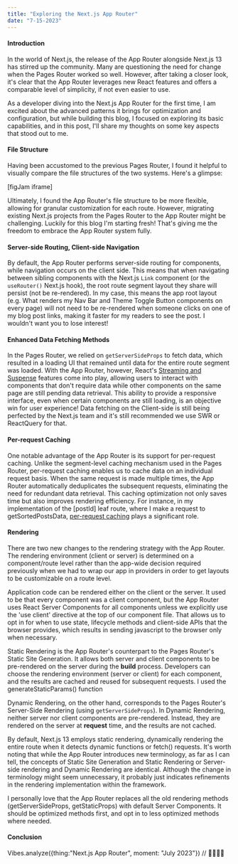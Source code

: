 ```yaml
---
title: "Exploring the Next.js App Router"
date: "7-15-2023"
---
```


#### Introduction

In the world of Next.js, the release of the App Router alongside Next.js 13 has stirred up the community. Many are questioning the need for change when the Pages Router worked so well. However, after taking a closer look, it's clear that the App Router leverages new React features and offers a comparable level of simplicity, if not even easier to use.

As a developer diving into the Next.js App Router for the first time, I am excited about the advanced patterns it brings for optimization and configuration, but while building this blog, I focused on exploring its basic capabilities, and in this post, I'll share my thoughts on some key aspects that stood out to me.

#### File Structure

Having been accustomed to the previous Pages Router, I found it helpful to visually compare the file structures of the two systems. Here's a glimpse:

[figJam iframe]

Ultimately, I found the App Router's file structure to be more flexible, allowing for granular customization for each route. However, migrating existing Next.js projects from the Pages Router to the App Router might be challenging. Luckily for this blog I'm starting fresh! That's giving me the freedom to embrace the App Router system fully.

#### Server-side Routing, Client-side Navigation

By default, the App Router performs server-side routing for components, while navigation occurs on the client side. This means that when navigating between sibling components with the Next.js `Link` component (or the `useRouter()` Next.js hook), the root route segment layout they share will persist (not be re-rendered). In my case, this means the app root layout (e.g. What renders my Nav Bar and Theme Toggle Button components on every page) will not need to be re-rendered when someone clicks on one of my blog post links, making it faster for my readers to see the post. I wouldn't want you to lose interest!

#### Enhanced Data Fetching Methods

In the Pages Router, we relied on `getServerSideProps` to fetch data, which resulted in a loading UI that remained until data for the entire route segment was loaded. With the App Router, however, React's [Streaming and Suspense](https://nextjs.org/docs/app/building-your-application/routing/loading-ui-and-streaming#streaming-with-suspense) features come into play, allowing users to interact with components that don't require data while other components on the same page are still pending data retrieval. This ability to provide a responsive interface, even when certain components are still loading, is an objective win for user experience! Data fetching on the Client-side is still being perfected by the Next.js team and it's still recommended we use SWR or ReactQuery for that.

#### Per-request Caching

One notable advantage of the App Router is its support for per-request caching. Unlike the segment-level caching mechanism used in the Pages Router, per-request caching enables us to cache data on an individual request basis. When the same request is made multiple times, the App Router automatically deduplicates the subsequent requests, eliminating the need for redundant data retrieval. This caching optimization not only saves time but also improves rendering efficiency. For instance, in my implementation of the [postId] leaf route, where I make a request to getSortedPostsData, [per-request caching](https://nextjs.org/docs/app/building-your-application/data-fetching/caching#per-request-caching) plays a significant role.

#### Rendering

There are two new changes to the rendering strategy with the App Router. The rendering environment (client or server) is determined on a component/route level rather than the app-wide decision required previously when we had to wrap our app in providers in order to get layouts to be customizable on a route level.

Application code can be rendered either on the client or the server. It used to be that every component was a client component, but the App Router uses React Server Components for all components unless we explicitly use the 'use client' directive at the top of our component file. That allows us to opt in for when to use state, lifecycle methods and client-side APIs that the browser provides, which results in sending javascript to the browser only when necessary.

Static Rendering is the App Router's counterpart to the Pages Router's Static Site Generation. It allows both server and client components to be pre-rendered on the server during the **build** process. Developers can choose the rendering environment (server or client) for each component, and the results are cached and reused for subsequent requests. I used the generateStaticParams() function

Dynamic Rendering, on the other hand, corresponds to the Pages Router's Server-Side Rendering (using `getServerSideProps`). In Dynamic Rendering, neither server nor client components are pre-rendered. Instead, they are rendered on the server at **request** time, and the results are not cached.

By default, Next.js 13 employs static rendering, dynamically rendering the entire route when it detects dynamic functions or fetch() requests. It's worth noting that while the App Router introduces new terminology, as far as I can tell, the concepts of Static Site Generation and Static Rendering or Server-side rendering and Dynamic Rendering are identical. Although the change in terminology might seem unnecessary, it probably just indicates refinements in the rendering implementation within the framework.

I personally love that the App Router replaces all the old rendering methods (getServerSideProps, getStaticProps) with default Server Components. It should be optimized methods first, and opt in to less optimized methods where needed.

#### Conclusion

Vibes.analyze({thing:"Next.js App Router", moment: "July 2023"}) // 👍🏻👍🏻
